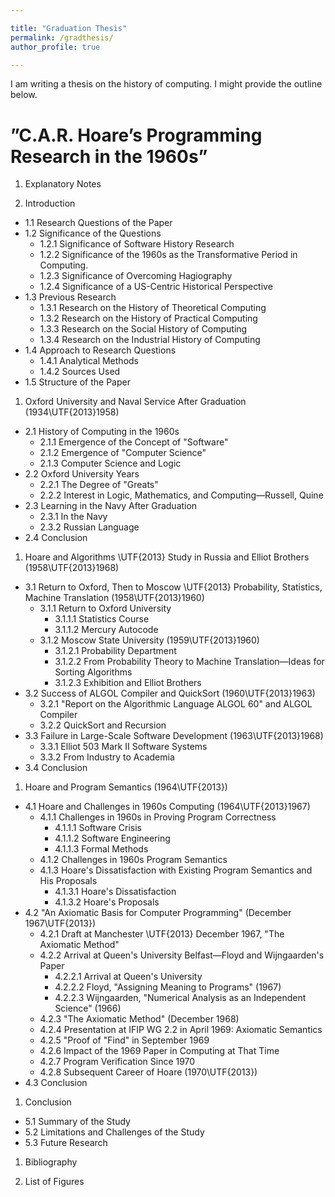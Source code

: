 ```yaml
---

title: "Graduation Thesis"
permalink: /gradthesis/
author_profile: true

---
```


I am writing a thesis on the history of computing. I might provide the outline below.

”C.A.R. Hoare’s Programming Research in the 1960s”
======

1. Explanatory Notes

1. Introduction
  * 1.1 Research Questions of the Paper
  * 1.2 Significance of the Questions
    * 1.2.1 Significance of Software History Research
    * 1.2.2 Significance of the 1960s as the Transformative Period in Computing. 
    * 1.2.3 Significance of Overcoming Hagiography
    * 1.2.4 Significance of a US-Centric Historical Perspective
  * 1.3 Previous Research
    * 1.3.1 Research on the History of Theoretical Computing
    * 1.3.2 Research on the History of Practical Computing
    * 1.3.3 Research on the Social History of Computing
    * 1.3.4 Research on the Industrial History of Computing
  * 1.4 Approach to Research Questions
    * 1.4.1 Analytical Methods
    * 1.4.2 Sources Used
  * 1.5 Structure of the Paper

1. Oxford University and Naval Service After Graduation (1934\UTF{2013}1958)
  * 2.1 History of Computing in the 1960s
    * 2.1.1 Emergence of the Concept of "Software"
    * 2.1.2 Emergence of "Computer Science"
    * 2.1.3 Computer Science and Logic
  * 2.2 Oxford University Years
    * 2.2.1 The Degree of "Greats"
    * 2.2.2 Interest in Logic, Mathematics, and Computing—Russell, Quine
  * 2.3 Learning in the Navy After Graduation
    * 2.3.1 In the Navy
    * 2.3.2 Russian Language
  * 2.4 Conclusion

1. Hoare and Algorithms \UTF{2013} Study in Russia and Elliot Brothers (1958\UTF{2013}1968)
  * 3.1 Return to Oxford, Then to Moscow \UTF{2013} Probability, Statistics, Machine Translation (1958\UTF{2013}1960)
    * 3.1.1 Return to Oxford University
      * 3.1.1.1 Statistics Course
      * 3.1.1.2 Mercury Autocode
    * 3.1.2 Moscow State University (1959\UTF{2013}1960)
      * 3.1.2.1 Probability Department
      * 3.1.2.2 From Probability Theory to Machine Translation—Ideas for Sorting Algorithms
      * 3.1.2.3 Exhibition and Elliot Brothers
  * 3.2 Success of ALGOL Compiler and QuickSort (1960\UTF{2013}1963)
    * 3.2.1 "Report on the Algorithmic Language ALGOL 60" and ALGOL Compiler
    * 3.2.2 QuickSort and Recursion
  * 3.3 Failure in Large-Scale Software Development (1963\UTF{2013}1968)
    * 3.3.1 Elliot 503 Mark II Software Systems
    * 3.3.2 From Industry to Academia
  * 3.4 Conclusion

1. Hoare and Program Semantics (1964\UTF{2013})
  * 4.1 Hoare and Challenges in 1960s Computing (1964\UTF{2013}1967)
    * 4.1.1 Challenges in 1960s in Proving Program Correctness 
      * 4.1.1.1 Software Crisis
      * 4.1.1.2 Software Engineering
      * 4.1.1.3 Formal Methods
    * 4.1.2 Challenges in 1960s Program Semantics
    * 4.1.3 Hoare's Dissatisfaction with Existing Program Semantics and His Proposals
      * 4.1.3.1 Hoare's Dissatisfaction
      * 4.1.3.2 Hoare's Proposals
  * 4.2 "An Axiomatic Basis for Computer Programming"  (December 1967\UTF{2013})
    * 4.2.1 Draft at Manchester \UTF{2013} December 1967, "The Axiomatic Method"
    * 4.2.2 Arrival at Queen's University Belfast—Floyd and Wijngaarden's Paper
      * 4.2.2.1 Arrival at Queen's University
      * 4.2.2.2 Floyd, "Assigning Meaning to Programs" (1967)
      * 4.2.2.3 Wijngaarden, "Numerical Analysis as an Independent Science" (1966)
    * 4.2.3 "The Axiomatic Method" (December 1968)
    * 4.2.4 Presentation at IFIP WG 2.2 in April 1969: Axiomatic Semantics
    * 4.2.5 "Proof of "Find" in September 1969
    * 4.2.6 Impact of the 1969 Paper in Computing at That Time
    * 4.2.7 Program Verification Since 1970
    * 4.2.8 Subsequent Career of Hoare (1970\UTF{2013})
  * 4.3 Conclusion

1. Conclusion
  * 5.1 Summary of the Study
  * 5.2 Limitations and Challenges of the Study
  * 5.3 Future Research

1. Bibliography

1. List of Figures